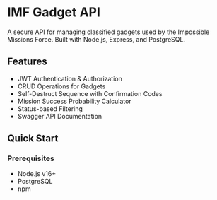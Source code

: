 # IMF Gadget API 

A secure API for managing classified gadgets used by the Impossible Missions Force. Built with Node.js, Express, and PostgreSQL.

## Features 
- JWT Authentication & Authorization
- CRUD Operations for Gadgets
- Self-Destruct Sequence with Confirmation Codes
- Mission Success Probability Calculator
- Status-based Filtering
- Swagger API Documentation

## Quick Start 

### Prerequisites
- Node.js v16+
- PostgreSQL
- npm

